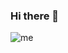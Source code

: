 ### Hi there 👋
![me](https://github.com/Diegoc24/Diegoc24/assets/114426784/21890cdc-4aad-433f-bae7-46962c8244af)

<!--
**Diegoc24/Diegoc24** is a ✨ _special_ ✨ repository because its `README.md` (this file) appears on your GitHub profile.

Here are some ideas to get you started:

- 🔭 I’m currently working on ...
- 🌱 I’m currently learning ...
- 👯 I’m looking to collaborate on ...
- 🤔 I’m looking for help with ...
- 💬 Ask me about ...
- 📫 How to reach me: ...
- 😄 Pronouns: ...
- ⚡ Fun fact: ...
-->
